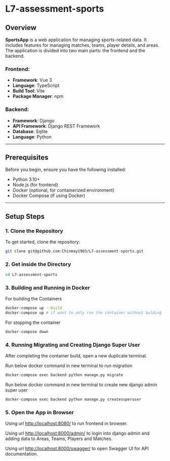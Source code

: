 # L7-assessment-sports

## Overview
**SportsApp** is a web application for managing sports-related data. It includes features for managing matches, teams, player details, and areas. The application is divided into two main parts: the frontend and the backend.

### Frontend:
- **Framework**: Vue 3
- **Language**: TypeScript
- **Build Tool**: Vite
- **Package Manager**: npm

### Backend:
- **Framework**: Django
- **API Framework**: Django REST Framework
- **Database**: Sqlite
- **Language**: Python

---

## Prerequisites

Before you begin, ensure you have the following installed:
- Python 3.10+
- Node.js (for frontend)
- Docker (optional, for containerized environment)
- Docker Compose (if using Docker)

---

## Setup Steps

### 1. Clone the Repository
To get started, clone the repository:

```bash
git clone git@github.com:Chinmay1903/L7-assessment-sports.git
```

### 2. Get inside the Directory

```bash
cd L7-assessment-sports
```

### 3. Building and Running in Docker
For building the Containers

```bash
docker-compose up --build
docker-compose up # if want to only run the container without bulding
```
For stopping the container

```bash
docker-compose down
```

### 4. Running Migrating and Creating Django Super User
After completing the container build, open a new duplicate terminal.

Run below docker command in new terminal to run migration

```bash
docker-compose exec backend python manage.py migrate
```


Run below docker command in new terminal to create new django admin super user

```bash
docker-compose exec backend python manage.py createsuperuser
```

### 5. Open the App in Browser
Using url [http://localhost:8080/](http://localhost:8080/) to run frontend in browser.


Using url [http://localhost:8000/admin/](http://localhost:8000/admin/) to login into django admin and adding data to Areas, Teams, Players and Matches.


Using url [http://localhost:8000/swagger/](http://localhost:8000/swagger/) to open Swagger UI for API documentation.


